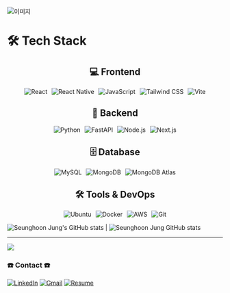 ![이미지](https://capsule-render.vercel.app/api?type=blur&height=300&color=gradient&text=seuthootDev's%20GitHub&fontColor=475569)
<br>

# 🛠️ Tech Stack

<div align="center">

## 💻 Frontend
<div style="display: flex; flex-wrap: wrap; gap: 10px; justify-content: center;">
  <img src="https://img.shields.io/badge/React-61DAFB?style=for-the-badge&logo=React&logoColor=black" alt="React"/>
  <img src="https://img.shields.io/badge/React_Native-61DAFB?style=for-the-badge&logo=React&logoColor=black" alt="React Native"/>
  <img src="https://img.shields.io/badge/JavaScript-F7DF1E?style=for-the-badge&logo=JavaScript&logoColor=black" alt="JavaScript"/>
  <img src="https://img.shields.io/badge/Tailwind_CSS-38B2AC?style=for-the-badge&logo=tailwind-css&logoColor=white" alt="Tailwind CSS"/>
  <img src="https://img.shields.io/badge/Vite-646CFF?style=for-the-badge&logo=Vite&logoColor=white" alt="Vite"/>
</div>

## 🔧 Backend
<div style="display: flex; flex-wrap: wrap; gap: 10px; justify-content: center;">
  <img src="https://img.shields.io/badge/Python-3776AB?style=for-the-badge&logo=Python&logoColor=white" alt="Python"/>
  <img src="https://img.shields.io/badge/FastAPI-009688?style=for-the-badge&logo=FastAPI&logoColor=white" alt="FastAPI"/>
  <img src="https://img.shields.io/badge/Node.js-339933?style=for-the-badge&logo=nodedotjs&logoColor=white" alt="Node.js"/>
  <img src="https://img.shields.io/badge/Next.js-000000?style=for-the-badge&logo=nextdotjs&logoColor=white" alt="Next.js"/>
</div>

## 🗄️ Database
<div style="display: flex; flex-wrap: wrap; gap: 10px; justify-content: center;">
  <img src="https://img.shields.io/badge/MySQL-4479A1?style=for-the-badge&logo=MySQL&logoColor=white" alt="MySQL"/>
  <img src="https://img.shields.io/badge/MongoDB-47A248?style=for-the-badge&logo=MongoDB&logoColor=white" alt="MongoDB"/>
  <img src="https://img.shields.io/badge/MongoDB_Atlas-47A248?style=for-the-badge&logo=MongoDB&logoColor=white" alt="MongoDB Atlas"/>
</div>

## 🛠️ Tools & DevOps
<div style="display: flex; flex-wrap: wrap; gap: 10px; justify-content: center;">
  <img src="https://img.shields.io/badge/Ubuntu-E95420?style=for-the-badge&logo=Ubuntu&logoColor=white" alt="Ubuntu"/>
  <img src="https://img.shields.io/badge/Docker-2496ED?style=for-the-badge&logo=Docker&logoColor=white" alt="Docker"/>
  <img src="https://img.shields.io/badge/AWS-232F3E?style=for-the-badge&logo=AmazonAWS&logoColor=white" alt="AWS"/>
  <img src="https://img.shields.io/badge/Git-F05032?style=for-the-badge&logo=Git&logoColor=white" alt="Git"/>
</div>

</div> 

![Seunghoon Jung's GitHub stats](https://github-readme-stats.vercel.app/api?username=seuthootDev&show_icons=true&theme=transparent) | ![Seunghoon Jung GitHub stats](https://github-readme-stats.vercel.app/api/top-langs/?username=seuthootdev&layout=compact&langs_count=10)


<!--
[![Check out seuthootDev's profile on stardev.io](https://stardev.io/developers/seuthootDev/badge/languages/locality.svg)](https://stardev.io/developers/seuthootDev)
-->




---------------------------------------------------------------------------------------------
<a href="https://github.com/devxb/gitanimals">
  <img src="https://render.gitanimals.org/farms/seuthootDev"/>
</a>

### ☎️ Contact ☎️
[![LinkedIn](https://custom-icon-badges.demolab.com/badge/LinkedIn-0A66C2?logo=linkedin-white&logoColor=fff)](https://www.linkedin.com/in/seunghoon-jung-38b270335/)
[![Gmail](https://img.shields.io/badge/Gmail-D14836?logo=gmail&logoColor=white)](mailto:seuthootdev@gmail.com)
[![Resume](https://img.shields.io/badge/Resume-Available-blue)](https://resume-jungseunghoon.vercel.app/)
